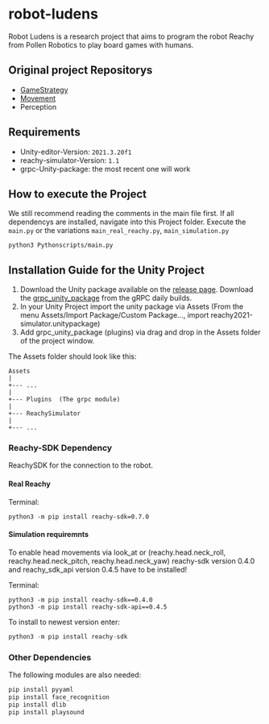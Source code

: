 # robot-ludens

Robot Ludens is a research project that aims to program the robot Reachy from Pollen Robotics to play board games with humans.

## Original project Repositorys

- [GameStrategy](https://github.com/navesaurus/Reachy_tictactoe)
- [Movement](https://github.com/alpakadev/robot-ludens)
- Perception

## Requirements

- Unity-editor-Version: `2021.3.20f1`
- reachy-simulator-Version: `1.1`
- grpc-Unity-package: the most recent one will work

## How to execute the Project

We still recommend reading the comments in the main file first. If all dependencys are installed, navigate into this Project folder.
Execute the `main.py` or the variations `main_real_reachy.py`, `main_simulation.py`

```shell
python3 Pythonscripts/main.py
```

## Installation Guide for the Unity Project

1. Download the Unity package available on the [release page](https://github.com/pollen-robotics/Simulator_Reachy2021/releases). Download the [grpc_unity_package](https://packages.grpc.io/archive/2022/04/67538122780f8a081c774b66884289335c290cbe-f15a2c1c-582b-4c51-acf2-ab6d711d2c59/csharp/grpc_unity_package.2.47.0-dev202204190851.zip) from the gRPC daily builds.
2. In your Unity Project import the unity package via Assets (From the menu Assets/Import Package/Custom Package…, import reachy2021-simulator.unitypackage)
3. Add grpc_unity_package (plugins) via drag and drop in the Assets folder of the project window.

The Assets folder should look like this:

```shell
Assets
|
+--- ...
|
+--- Plugins  (The grpc module)
|
+--- ReachySimulator 
|
+--- ...
```

### Reachy-SDK Dependency

ReachySDK for the connection to the robot.

#### Real Reachy

Terminal:

```console
python3 -m pip install reachy-sdk=0.7.0
```

#### Simulation requiremnts

To enable head movements via look_at or (reachy.head.neck_roll, reachy.head.neck_pitch, reachy.head.neck_yaw) reachy-sdk version 0.4.0 and reachy_sdk_api version 0.4.5 have to be installed!

Terminal:

```console
python3 -m pip install reachy-sdk==0.4.0 
python3 -m pip install reachy-sdk-api==0.4.5
```

To install to newest version enter:

```python
python3 -m pip install reachy-sdk
```

### Other Dependencies

The following modules are also needed:

```python
pip install pyyaml
pip install face_recognition
pip install dlib
pip install playsound
```

